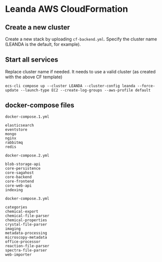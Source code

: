 # Leanda AWS CloudFormation

## Create a new cluster

Create a new stack by uploading `cf-backend.yml`. Specify the cluster name (LEANDA is the default, for example).

## Start all services

Replace cluster name if needed. It needs to use a valid cluster (as created with the above CF template)

```terminal
ecs-cli compose up --cluster LEANDA --cluster-config leanda --force-update --launch-type EC2 --create-log-groups --aws-profile default
```

## docker-compose files

`docker-compose.1.yml`

```terminal
elasticsearch
eventstore
mongo
nginx
rabbitmq
redis
```

`docker-compose.2.yml`

```terminal
blob-storage-api
core-persistence
core-sagahost
core-backend
core-frontend
core-web-api
indexing
```

`docker-compose.3.yml`

```terminal
categories
chemical-export
chemical-file-parser
chemical-properties
crystal-file-parser
imaging
metadata-processing
microscopy-metadata
office-processor
reaction-file-parser
spectra-file-parser
web-importer
```
